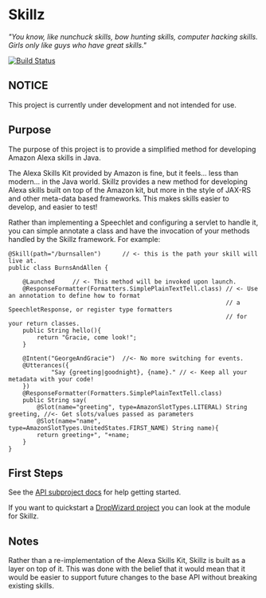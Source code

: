 Skillz
======

_"You know, like nunchuck skills, bow hunting skills, computer hacking skills. 
Girls only like guys who have great skills."_

[![Build Status](https://travis-ci.org/kebernet/skillz.svg?branch=master)](https://travis-ci.org/kebernet/skillz)


NOTICE
------

This project is currently under development and not intended for use.

Purpose
-------

The purpose of this project is to provide a simplified method for developing Amazon Alexa skills in
Java.

The Alexa Skills Kit provided by Amazon is fine, but it feels... less than modern... in the Java world.
Skillz provides a new method for developing Alexa skills built on top of the Amazon kit, but more in the
style of JAX-RS and other meta-data based frameworks. This makes skills easier to develop, and easier to
test!

Rather than implementing a Speechlet and configuring a servlet to handle it, you can simple annotate a class
and have the invocation of your methods handled by the Skillz framework. For example:

```
@Skill(path="/burnsallen")      // <- this is the path your skill will live at.
public class BurnsAndAllen {

    @Launched     // <- This method will be invoked upon launch.
    @ResponseFormatter(Formatters.SimplePlainTextTell.class) // <- Use an annotation to define how to format
                                                             // a SpeechletResponse, or register type formatters
                                                             // for your return classes.
    public String hello(){
        return "Gracie, come look!";
    }

    @Intent("GeorgeAndGracie")  //<- No more switching for events.
    @Utterances({
            "Say {greeting|goodnight}, {name}." // <- Keep all your metadata with your code!
    })
    @ResponseFormatter(Formatters.SimplePlainTextTell.class)
    public String say(
        @Slot(name="greeting", type=AmazonSlotTypes.LITERAL) String greeting, //<- Get slots/values passed as parameters
        @Slot(name="name", type=AmazonSlotTypes.UnitedStates.FIRST_NAME) String name){
        return greeting+", "+name;
    }
}
```

First Steps
-----------

See the [API subproject docs](api/README.md) for help getting started.

If you want to quickstart a [DropWizard project](dropwizard/README.md) you can
look at the module for Skillz.

Notes
-----

Rather than a re-implementation of the Alexa Skills Kit, Skillz is built as a layer on top
of it. This was done with the belief that it would mean that it would be easier to support
future changes to the base API without breaking existing skills. 





